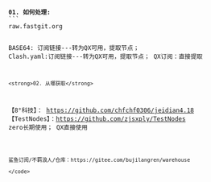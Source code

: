 <code>
<strong>01. 如何处理:</strong>
```
raw.fastgit.org

BASE64: 订阅链接---转为QX可用，提取节点；
Clash.yaml:订阅链接---转为QX可用，提取节点；
QX订阅：直接提取
```
<strong>02. 从哪获取</strong>
```
【8°科技】：   https://github.com/chfchf0306/jeidian4.18
【TestNodes】：https://github.com/zjsxply/TestNodes
 zero长期使用；   QX直接使用
```
 
鲨鱼订阅/不羁浪人/仓库：https://gitee.com/bujilangren/warehouse

</code>
